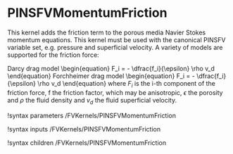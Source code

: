 # PINSFVMomentumFriction

This kernel adds the friction term to the porous media Navier Stokes momentum
equations. This kernel must be used with the canonical PINSFV variable set,
e.g. pressure and superficial velocity.  A variety of models are supported for
the friction force:

Darcy drag model
\begin{equation}
F_i = - \dfrac{f_i}{\epsilon} \rho v_d
\end{equation}
Forchheimer drag model
\begin{equation}
F_i = - \dfrac{f_i}{\epsilon} \rho v_d
\end{equation}
where $F_i$ is the i-th component of the friction force, f the friction factor, which may be anisotropic,
$\epsilon$ the porosity and $\rho$ the fluid density and $v_d$ the fluid superficial velocity.

!syntax parameters /FVKernels/PINSFVMomentumFriction

!syntax inputs /FVKernels/PINSFVMomentumFriction

!syntax children /FVKernels/PINSFVMomentumFriction
